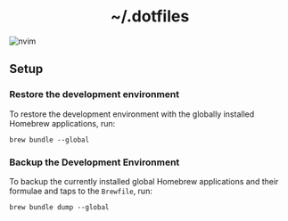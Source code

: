 <h1 align="center">~/.dotfiles</h1>

![nvim](https://img.spiffyeight77.com/github/dotfiles/D436578DE35F03EFEF3F4F94614166BD.png)

## Setup

### Restore the development environment

To restore the development environment with the globally installed Homebrew applications, run:

```
brew bundle --global
```

### Backup the Development Environment

To backup the currently installed global Homebrew applications and their formulae and taps to the `Brewfile`, run:

```
brew bundle dump --global
```
